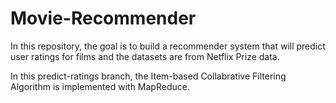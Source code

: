 # Movie-Recommender
In this repository, the goal is to build a recommender system that will predict user ratings for films and the datasets are from Netflix Prize data.

In this predict-ratings branch, the Item-based Collabrative Filtering Algorithm is implemented with MapReduce.
